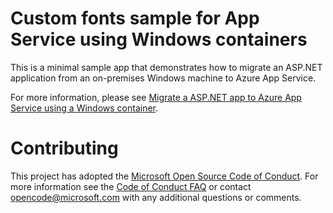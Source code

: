 # Custom fonts sample for App Service using Windows containers

This is a minimal sample app that demonstrates how to migrate an ASP.NET application from an on-premises Windows machine to Azure App Service. 

For more information, please see [Migrate a ASP.NET app to Azure App Service using a Windows container](https://docs.microsoft.com/en-us/azure/app-service/app-service-web-tutorial-windows-containers-custom-fonts).

# Contributing

This project has adopted the [Microsoft Open Source Code of Conduct](https://opensource.microsoft.com/codeofconduct/). For more information see the [Code of Conduct FAQ](https://opensource.microsoft.com/codeofconduct/faq/) or contact [opencode@microsoft.com](mailto:opencode@microsoft.com) with any additional questions or comments.